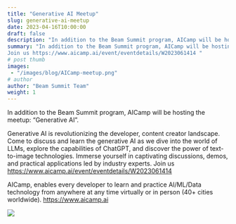 ```yaml
---
title: "Generative AI Meetup"
slug: generative-ai-meetup
date: 2023-04-16T10:00:00
draft: false
description: "In addition to the Beam Summit program, AICamp will be hosting the meetup: “Generative AI”. Generative AI is revolutionizing the developer, content creator landscape. Come to discuss and learn the generative AI as we dive into the world of LLMs, explore the capabilities of ChatGPT, and discover the power of text-to-image technologies. Immerse yourself in captivating discussions, demos, and practical applications led by industry experts."
summary: "In addition to the Beam Summit program, AICamp will be hosting the meetup: “Generative AI”. Generative AI is revolutionizing the developer, content creator landscape. Come to discuss and learn the generative AI as we dive into the world of LLMs, explore the capabilities of ChatGPT, and discover the power of text-to-image technologies. Immerse yourself in captivating discussions, demos, and practical applications led by industry experts. 
Join us https://www.aicamp.ai/event/eventdetails/W2023061414 "
# post thumb
images: 
 - "/images/blog/AICamp-meetup.png"
# author
author: "Beam Summit Team"
weight: 1
---
```


In addition to the Beam Summit program, AICamp will be hosting the meetup: “Generative AI”.

Generative AI is revolutionizing the developer, content creator landscape. Come to discuss and learn the generative AI as we dive into the world of LLMs, explore the capabilities of ChatGPT, and discover the power of text-to-image technologies. Immerse yourself in captivating discussions, demos, and practical applications led by industry experts. 
Join us https://www.aicamp.ai/event/eventdetails/W2023061414 

AICamp, enables every developer to learn and practice AI/ML/Data technology from anywhere at any time virtually or in person (40+ cities worldwide). https://www.aicamp.ai


<img src="/images/blog/AICamp-meetup.png" class="img-fluid mx-auto d-block" >